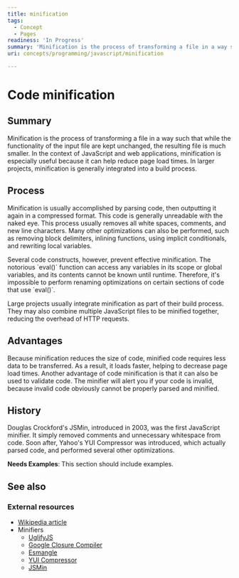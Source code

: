 ```yaml
---
title: minification
tags:
  - Concept
  - Pages
readiness: 'In Progress'
summary: 'Minification is the process of transforming a file in a way such that while the functionality of the input file are kept unchanged, the resulting file is much smaller. In the context of JavaScript and web applications, minification is especially useful because it can help reduce page load times. In larger projects, minification is generally integrated into a build process.'
uri: concepts/programming/javascript/minification

---
```

# Code minification

## Summary

Minification is the process of transforming a file in a way such that while the functionality of the input file are kept unchanged, the resulting file is much smaller. In the context of JavaScript and web applications, minification is especially useful because it can help reduce page load times. In larger projects, minification is generally integrated into a build process.

## Process

Minification is usually accomplished by parsing code, then outputting it again in a compressed format. This code is generally unreadable with the naked eye. This process usually removes all white spaces, comments, and new line characters. Many other optimizations can also be performed, such as removing block delimiters, inlining functions, using implicit conditionals, and rewriting local variables.

Several code constructs, however, prevent effective minification. The notorious \`eval()\` function can access any variables in its scope or global variables, and its contents cannot be known until runtime. Therefore, it's impossible to perform renaming optimizations on certain sections of code that use \`eval()\`.

Large projects usually integrate minification as part of their build process. They may also combine multiple JavaScript files to be minified together, reducing the overhead of HTTP requests.

## Advantages

Because minification reduces the size of code, minified code requires less data to be transferred. As a result, it loads faster, helping to decrease page load times. Another advantage of code minification is that it can also be used to validate code. The minifier will alert you if your code is invalid, because invalid code obviously cannot be properly parsed and minified.

## History

Douglas Crockford's JSMin, introduced in 2003, was the first JavaScript minifier. It simply removed comments and unnecessary whitespace from code. Soon after, Yahoo's YUI Compressor was introduced, which actually parsed code, and performed several other optimizations.

**Needs Examples**: This section should include examples.

## See also

### External resources

-   [Wikipedia article](http://en.wikipedia.org/wiki/Minification_(programming))
-   Minifiers
    -   [UglifyJS](http://lisperator.net/uglifyjs/)
    -   [Google Closure Compiler](https://developers.google.com/closure/compiler/)
    -   [Esmangle](http://constellation.github.com/esmangle/)
    -   [YUI Compressor](http://yuilibrary.com/projects/yuicompressor/)
    -   [JSMin](http://www.crockford.com/javascript/jsmin.html)

